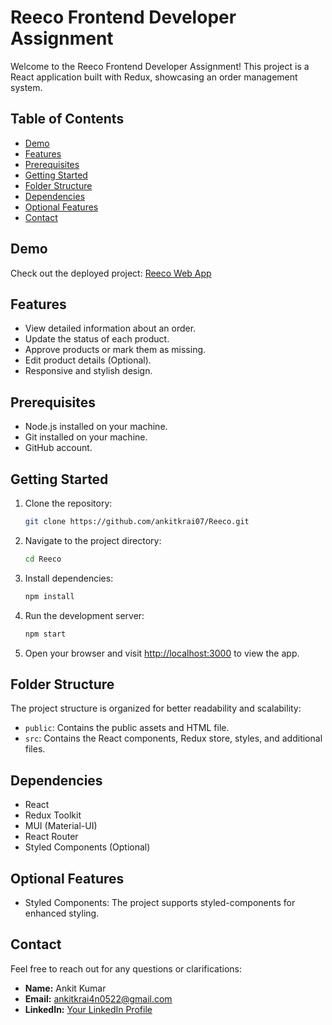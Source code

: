 # Reeco Frontend Developer Assignment

Welcome to the Reeco Frontend Developer Assignment! This project is a React application built with Redux, showcasing an order management system.

## Table of Contents

- [Demo](#demo)
- [Features](#features)
- [Prerequisites](#prerequisites)
- [Getting Started](#getting-started)
- [Folder Structure](#folder-structure)
- [Dependencies](#dependencies)
- [Optional Features](#optional-features)
- [Contact](#contact)

## Demo

Check out the deployed project: [Reeco Web App](https://reeco-sigma.vercel.app/)

## Features

- View detailed information about an order.
- Update the status of each product.
- Approve products or mark them as missing.
- Edit product details (Optional).
- Responsive and stylish design.

## Prerequisites

- Node.js installed on your machine.
- Git installed on your machine.
- GitHub account.

## Getting Started

1. Clone the repository:

   ```bash
   git clone https://github.com/ankitkrai07/Reeco.git
   ```

2. Navigate to the project directory:

   ```bash
   cd Reeco
   ```

3. Install dependencies:

   ```bash
   npm install
   ```

4. Run the development server:

   ```bash
   npm start
   ```

5. Open your browser and visit [http://localhost:3000](http://localhost:3000) to view the app.

## Folder Structure

The project structure is organized for better readability and scalability:

- `public`: Contains the public assets and HTML file.
- `src`: Contains the React components, Redux store, styles, and additional files.

## Dependencies

- React
- Redux Toolkit
- MUI (Material-UI)
- React Router
- Styled Components (Optional)

## Optional Features

- Styled Components: The project supports styled-components for enhanced styling.

## Contact

Feel free to reach out for any questions or clarifications:

- **Name:** Ankit Kumar
- **Email:** ankitkrai4n0522@gmail.com
- **LinkedIn:** [Your LinkedIn Profile](https://www.linkedin.com/in/ankitkrai07/)

